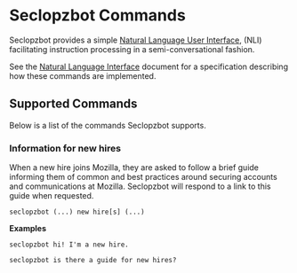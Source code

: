 # Seclopzbot Commands

Seclopzbot provides a simple [Natural Language User Interface](
https://en.wikipedia.org/wiki/Natural-language_user_interface), (NLI)
facilitating instruction processing in a semi-conversational fashion.

See the [Natural Language Interface](seclopzbot/docs/nli.md) document for
a specification describing how these commands are implemented.

## Supported Commands

Below is a list of the commands Seclopzbot supports.

### Information for new hires

When a new hire joins Mozilla, they are asked to follow a brief guide
informing them of common and best practices around securing accounts and
communications at Mozilla.  Seclopzbot will respond to a link to this guide
when requested.

```
seclopzbot (...) new hire[s] (...)
```

**Examples**

```
seclopzbot hi! I'm a new hire.

seclopzbot is there a guide for new hires?
```
